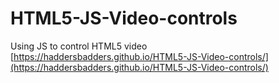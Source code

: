 # HTML5-JS-Video-controls
Using JS to control HTML5 video
[https://haddersbadders.github.io/HTML5-JS-Video-controls/](https://haddersbadders.github.io/HTML5-JS-Video-controls/)
